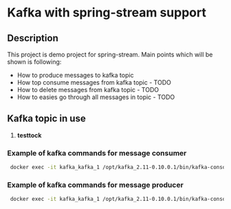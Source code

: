 # Kafka with spring-stream support

## Description

This project is demo project for spring-stream.
Main points which will be shown is following:

- How to produce messages to kafka topic
- How top consume messages from kafka topic - TODO
- How to delete messages from kafka topic - TODO
- How to easies go through all messages in topic - TODO

## Kafka topic in use

1. **testtock**

### Example of kafka commands for message consumer
 
 ```bash
  docker exec -it kafka_kafka_1 /opt/kafka_2.11-0.10.0.1/bin/kafka-console-consumer.sh --topic=test --zookeeper zookeeper:2181 --prop --key.separator=: --prop --print.key=true --from-beginning
 ```
 
 ### Example of kafka commands for message producer
  
  ```bash
   docker exec -it kafka_kafka_1 /opt/kafka_2.11-0.10.0.1/bin/kafka-console-producer.sh --topic=test --broker-list localhost:9092 --prop --key.separator=: --prop --parse.key=true
  ```

